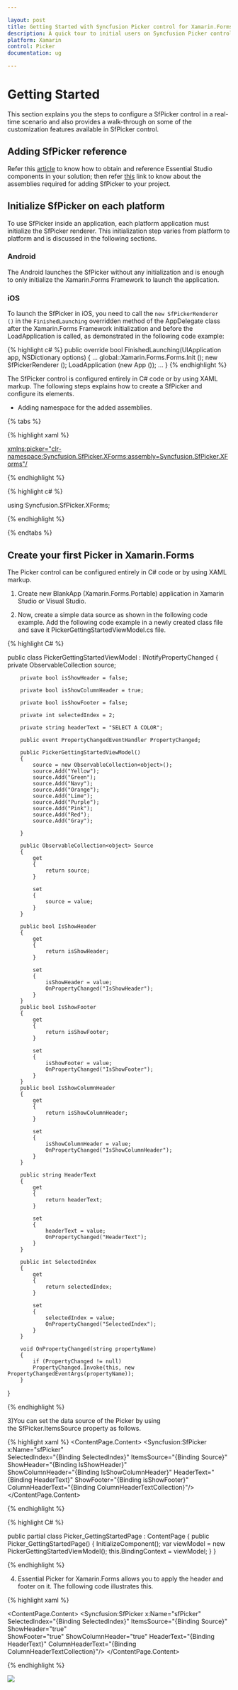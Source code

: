 ```yaml
---

layout: post
title: Getting Started with Syncfusion Picker control for Xamarin.Forms
description: A quick tour to initial users on Syncfusion Picker control for Xamarin.Forms platform.
platform: Xamarin
control: Picker
documentation: ug

---
```



# Getting Started

This section explains you the steps to configure a SfPicker control in a real-time scenario and also provides a walk-through on some of the customization features available in SfPicker control.

## Adding SfPicker reference 

Refer this [article](https://help.syncfusion.com/xamarin/introduction/download-and-installation) to know how to obtain and reference Essential Studio components in your solution; then refer [this](https://help.syncfusion.com/xamarin/introduction/control-dependencies#sfpicker) link to know about the assemblies required for adding SfPicker to your project.

## Initialize SfPicker on each platform

To use SfPicker inside an application, each platform application must initialize the SfPicker renderer. This initialization step varies from platform to platform and is discussed in the following sections.

### Android

The Android launches the SfPicker without any initialization and is enough to only initialize the Xamarin.Forms Framework to launch the application.

### iOS

To launch the SfPicker in iOS, you need to call the `new SfPickerRenderer ()` in the `FinishedLaunching` overridden method of the AppDelegate class after the Xamarin.Forms Framework initialization and before the LoadApplication is called, as demonstrated in the following code example:

{% highlight c# %}
public override bool FinishedLaunching(UIApplication app, NSDictionary options)
{
…
global::Xamarin.Forms.Forms.Init ();
new SfPickerRenderer ();
LoadApplication (new App ());
…
}
{% endhighlight %} 


The SfPicker control is configured entirely in C# code or by using XAML markup. The following steps explains how to create a SfPicker and configure its elements.

* Adding namespace for the added assemblies. 

{% tabs %}

{% highlight xaml %}

<xmlns:picker="clr-namespace:Syncfusion.SfPicker.XForms;assembly=Syncfusion.SfPicker.XForms"/>

{% endhighlight %}

{% highlight c# %}

using Syncfusion.SfPicker.XForms;

{% endhighlight %}

{% endtabs %}


## Create your first Picker in Xamarin.Forms

The Picker control can be configured entirely in C# code or by using XAML markup.

1) Create new BlankApp (Xamarin.Forms.Portable) application in Xamarin Studio or Visual Studio.

2) Now, create a simple data source as shown in the following code example. Add the following code example in a newly created class file and save it PickerGettingStartedViewModel.cs file.

{% highlight C# %}

public class PickerGettingStartedViewModel : INotifyPropertyChanged
{
		private ObservableCollection<object> source;

		private bool isShowHeader = false;

		private bool isShowColumnHeader = true;

		private bool isShowFooter = false;

		private int selectedIndex = 2;

		private string headerText = "SELECT A COLOR";

		public event PropertyChangedEventHandler PropertyChanged;

		public PickerGettingStartedViewModel()
		{
			source = new ObservableCollection<object>();
			source.Add("Yellow");
			source.Add("Green");
			source.Add("Navy");
			source.Add("Orange");
			source.Add("Lime");
			source.Add("Purple");
			source.Add("Pink");
			source.Add("Red");
			source.Add("Gray");

		}

		public ObservableCollection<object> Source
		{
			get
			{
				return source;
			}

			set
			{
				source = value;
			}
		}

		public bool IsShowHeader
		{
			get
			{
				return isShowHeader;
			}

			set
			{
				isShowHeader = value;
				OnPropertyChanged("IsShowHeader");
			}
		}
		public bool IsShowFooter
		{
			get
			{
				return isShowFooter;
			}

			set
			{
				isShowFooter = value;
				OnPropertyChanged("IsShowFooter");
			}
		}
		public bool IsShowColumnHeader
		{
			get
			{
				return isShowColumnHeader;
			}

			set
			{
				isShowColumnHeader = value;
				OnPropertyChanged("IsShowColumnHeader");
			}
		}

		public string HeaderText
		{
			get
			{
				return headerText;
			}

			set
			{
				headerText = value;
				OnPropertyChanged("HeaderText");
			}
		}

		public int SelectedIndex
		{
			get
			{
				return selectedIndex;
			}

			set
			{
				selectedIndex = value;
				OnPropertyChanged("SelectedIndex");
			}
		}

		void OnPropertyChanged(string propertyName)
		{
			if (PropertyChanged != null)
			PropertyChanged.Invoke(this, new PropertyChangedEventArgs(propertyName));
		}
}

{% endhighlight %}


3)You can set the data source of the Picker by using the SfPicker.ItemsSource property as follows.

{% highlight xaml %}
<ContentPage xmlns="http://xamarin.com/schemas/2014/forms" 
xmlns:x="http://schemas.microsoft.com/winfx/2009/xaml" 
xmlns:local="clr-namespace:Picker_GettingStarted"
xmlns:Syncfusion="clr-namespace:Syncfusion.SfPicker.XForms;assembly=Syncfusion.SfPicker.XForms"
x:Class="Picker_GettingStarted.Picker_GettingStartedPage">
	<ContentPage.Content>
		<Syncfusion:SfPicker 
		x:Name="sfPicker"  
		SelectedIndex="{Binding SelectedIndex}"
		ItemsSource="{Binding Source}" 
		ShowHeader="{Binding IsShowHeader}"  
		ShowColumnHeader="{Binding IsShowColumnHeader}" 
		HeaderText="{Binding HeaderText}"
		ShowFooter="{Binding isShowFooter}"
		ColumnHeaderText="{Binding ColumnHeaderTextCollection}"/>
	</ContentPage.Content>
</ContentPage>

{% endhighlight %}

{% highlight C# %}

public partial class Picker_GettingStartedPage : ContentPage
{
	public Picker_GettingStartedPage()
	{
		InitializeComponent();
		var viewModel = new PickerGettingStartedViewModel();
		this.BindingContext =  viewModel;
	}
}

{% endhighlight %}

4.	Essential Picker for Xamarin.Forms allows you to apply the header and footer on it. The following code illustrates this.

{% highlight xaml %}

<ContentPage.Content>
	<Syncfusion:SfPicker 
	x:Name="sfPicker"  
	SelectedIndex="{Binding SelectedIndex}"
	ItemsSource="{Binding Source}" 
	ShowHeader="true"  
	ShowFooter="true"
	ShowColumnHeader="true" 
	HeaderText="{Binding HeaderText}"
	ColumnHeaderText="{Binding ColumnHeaderTextCollection}"/>
</ContentPage.Content>
	
{% endhighlight %}

![](images/gettingstarted.png)








